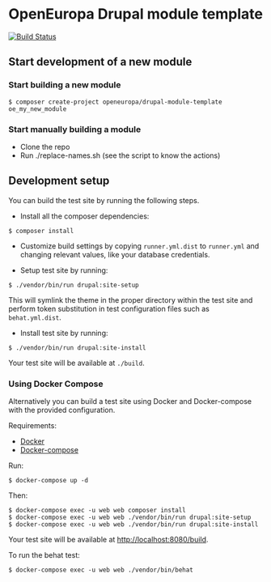 # OpenEuropa Drupal module template
[![Build Status](https://travis-ci.org/openeuropa/drupal-module-template.svg?branch=master)](https://travis-ci.org/openeuropa/drupal-module-template)


## Start development of a new module

### Start building a new module
```
$ composer create-project openeuropa/drupal-module-template oe_my_new_module
```

### Start manually building a module
- Clone the repo
- Run ./replace-names.sh (see the script to know the actions)

## Development setup

You can build the test site by running the following steps.

* Install all the composer dependencies:

```
$ composer install
```

* Customize build settings by copying `runner.yml.dist` to `runner.yml` and
changing relevant values, like your database credentials.

* Setup test site by running:

```
$ ./vendor/bin/run drupal:site-setup
```

This will symlink the theme in the proper directory within the test site and
perform token substitution in test configuration files such as `behat.yml.dist`.

* Install test site by running:

```
$ ./vendor/bin/run drupal:site-install
```

Your test site will be available at `./build`.

### Using Docker Compose

Alternatively you can build a test site using Docker and Docker-compose with the provided configuration.

Requirements:

- [Docker](https://www.docker.com/get-docker)
- [Docker-compose](https://docs.docker.com/compose/)

Run:

```
$ docker-compose up -d
```

Then:

```
$ docker-compose exec -u web web composer install
$ docker-compose exec -u web web ./vendor/bin/run drupal:site-setup
$ docker-compose exec -u web web ./vendor/bin/run drupal:site-install
```

Your test site will be available at [http://localhost:8080/build](http://localhost:8080/build).

To run the behat test:

```
$ docker-compose exec -u web web ./vendor/bin/behat
```
